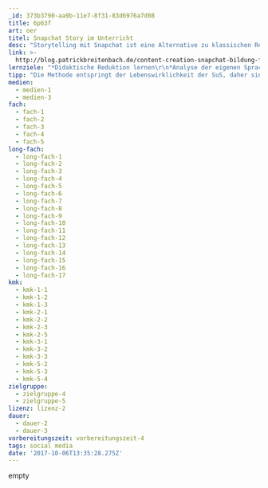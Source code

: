 ```yaml
---
_id: 373b3790-aa9b-11e7-8f31-83d6976a7d08
title: 6p63f
art: oer
titel: Snapchat Story im Unterricht
desc: "Storytelling mit Snapchat ist eine Alternative zu klassischen Referaten und Präsentationen.\r\nGeeignete Themen werden durch durch eine Story, bestehend aus mehreren 10 Sekunden Snaps (kurze Videos) aufbereitet und illustriert. Die Methode eignet sich für Einzel- oder Gruppenarbeit."
link: >-
  http://blog.patrickbreitenbach.de/content-creation-snapchat-bildung-formatentwicklung/
lernziele: "*Didaktische Reduktion lernen\r\n*Analyse der eigenen Sprache, Gestik, Mimik\r\n*Rhetorische Fähigkeiten verbessern \r\n*Kollaborative Auseinandersetzung mit Themen\r\n*Kreative Aufbereitung von Inhalten und Themen \r\n*Austausch, Reflexion über Themen"
tipp: "Die Methode entspringt der Lebenswirklichkeit der SuS, daher sind sie mit der Nutzung vertraut und der Einsatz der App im Unterricht hat einen motivierenden Charakter.\r\nAuch stille und introvertierteren SuS können sich so an Präsentationen (mit oder ohne Publikum) herantasten. Besonders empfehlenswert ist die Methode für die Fachbereiche Geschichte & Gesellschaft, kulturelle Bildung und Sprachen. \r\nDie Frage des Urheberrechts der verwendeten Inhalte sollte vorherthematisiert werden. \r\nZur Vorbereitung empfiehlt sich der \r\n[Blogartikel] (https://mihajlovicfreiburg.com/2016/09/02/snapchat-story-eine-alternative-zum-klassischen-referat/) von Dejan Mihaijlovic."
medien:
  - medien-1
  - medien-3
fach:
  - fach-1
  - fach-2
  - fach-3
  - fach-4
  - fach-5
long-fach:
  - long-fach-1
  - long-fach-2
  - long-fach-3
  - long-fach-4
  - long-fach-5
  - long-fach-6
  - long-fach-7
  - long-fach-8
  - long-fach-9
  - long-fach-10
  - long-fach-11
  - long-fach-12
  - long-fach-13
  - long-fach-14
  - long-fach-15
  - long-fach-16
  - long-fach-17
kmk:
  - kmk-1-1
  - kmk-1-2
  - kmk-1-3
  - kmk-2-1
  - kmk-2-2
  - kmk-2-3
  - kmk-2-5
  - kmk-3-1
  - kmk-3-2
  - kmk-3-3
  - kmk-5-2
  - kmk-5-3
  - kmk-5-4
zielgruppe:
  - zielgruppe-4
  - zielgruppe-5
lizenz: lizenz-2
dauer:
  - dauer-2
  - dauer-3
vorbereitungszeit: vorbereitungszeit-4
tags: social media
date: '2017-10-06T13:35:28.275Z'
---
```

empty
